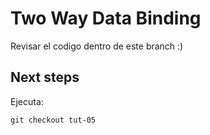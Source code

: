 # Two Way Data Binding
Revisar el codigo dentro de este branch :)


## Next steps
Ejecuta: 

` git checkout tut-05 `
